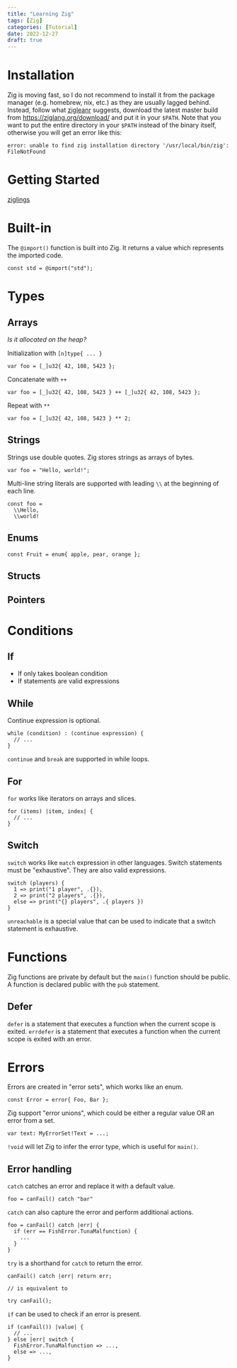 ```yaml
---
title: "Learning Zig"
tags: [Zig]
categories: [Tutorial]
date: 2022-12-27
draft: true
---
```


# Installation

Zig is moving fast, so I do not recommend to install it from the package manager (e.g. homebrew, nix, etc.) as they are usually lagged behind.
Instead, follow what [zigleanr](https://ziglearn.org/#installation) suggests, download the latest master build from https://ziglang.org/download/ and put it in your `$PATH`.
Note that you want to put the entire directory in your `$PATH` instead of the binary itself, otherwise you will get an error like this:

```
error: unable to find zig installation directory '/usr/local/bin/zig': FileNotFound
```

# Getting Started

[ziglings](https://github.com/ziyunli/ziglings)

# Built-in

The `@import()` function is built into Zig.
It returns a value which represents the imported code.

```zig
const std = @import("std");
```

# Types

## Arrays

*Is it allocated on the heap?*

Initialization with `[n]type{ ... }`

```zig
var foo = [_]u32{ 42, 108, 5423 };
```

Concatenate with `++`

```zig
var foo = [_]u32{ 42, 108, 5423 } ++ [_]u32{ 42, 108, 5423 };
```

Repeat with `**`

```zig
var foo = [_]u32{ 42, 108, 5423 } ** 2;
```

## Strings

Strings use double quotes. Zig stores strings as arrays of bytes.

```zig
var foo = "Hello, world!";
```

Multi-line string literals are supported with leading `\\` at the beginning of each line.

```zig
const foo =
  \\Hello,
  \\world!
```

## Enums

```zig
const Fruit = enum{ apple, pear, orange };
```

## Structs

## Pointers



# Conditions

## If

* If only takes boolean condition
* If statements are valid expressions

## While

Continue expression is optional.

```zig
while (condition) : (continue expression) {
  // ...
}
```

`continue` and `break` are supported in while loops.

## For

`for` works like iterators on arrays and slices.

```zig
for (items) |item, index| {
  // ...
}
```

## Switch

`switch` works like `match` expression in other languages.
Switch statements must be "exhaustive".
They are also valid expressions.

```zig
switch (players) {
  1 => print("1 player", .{}),
  2 => print("2 players", .{}),
  else => print("{} players", .{ players })
}
```

`unreachable` is a special value that can be used to indicate that a switch statement is exhaustive.


# Functions

Zig functions are private by default but the `main()` function should be public.
A function is declared public with the `pub` statement.

## Defer

`defer` is a statement that executes a function when the current scope is exited.
`errdefer` is a statement that executes a function when the current scope is exited with an error.


# Errors

Errors are created in "error sets", which works like an enum.

```zig
const Error = error{ Foo, Bar };
```

Zig support "error unions", which could be either a regular value OR an error from a set.

```zig
var text: MyErrorSet!Text = ...;
```

`!void` will let Zig to infer the error type, which is useful for `main()`.

## Error handling

`catch` catches an error and replace it with a default value.

```zig
foo = canFail() catch "bar"
```

`catch` can also capture the error and perform additional actions.

```zig
foo = canFail() catch |err| {
  if (err == FishError.TunaMalfunction) {
    ...
  }
}
```

`try` is a shorthand for `catch` to return the error.

```zig
canFail() catch |err| return err;

// is equivalent to

try canFail();
```

`if` can be used to check if an error is present.

```zig
if (canFail()) |value| {
  // ...
} else |err| switch {
  FishError.TunaMalfunction => ...,
  else => ...,
}
```
